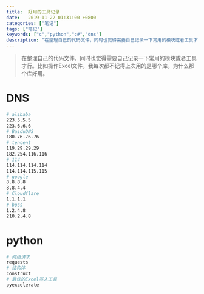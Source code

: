 ```yaml
---
title:  好用的工具记录
date:   2019-11-22 01:31:00 +0800
categories: ["笔记"]
tags: ["笔记"]
keywords: ["c","python","c#","dns"]
description: "在整理自己的代码文件，同时也觉得需要自己记录一下常用的模块或者工具才行。比如操作Excel文件，我每次都不记得上次用的是哪个库，为什么那个库好用"
---
```



> 在整理自己的代码文件，同时也觉得需要自己记录一下常用的模块或者工具才行。比如操作Excel文件，我每次都不记得上次用的是哪个库，为什么那个库好用。

DNS
===

```bash
# alibaba
223.5.5.5
223.6.6.6
# BaiduDNS
180.76.76.76
# tencent
119.29.29.29
182.254.116.116
# 114
114.114.114.114
114.114.115.115
# google
8.8.8.8
8.8.4.4
# Cloudflare
1.1.1.1
# boss
1.2.4.8
210.2.4.8
```

python
===
```bash
# 网络请求
requests
# 结构体
construct
# 最快的Excel写入工具
pyexcelerate
```
